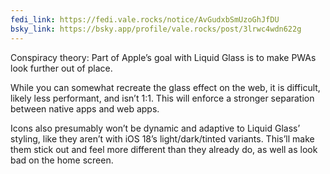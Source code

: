 ```yaml
---
fedi_link: https://fedi.vale.rocks/notice/AvGudxbSmUzoGhJfDU
bsky_link: https://bsky.app/profile/vale.rocks/post/3lrwc4wdn622g
---
```


Conspiracy theory: Part of Apple’s goal with Liquid Glass is to make PWAs look further out of place.

While you can somewhat recreate the glass effect on the web, it is difficult, likely less performant, and isn’t 1:1. This will enforce a stronger separation between native apps and web apps.

Icons also presumably won’t be dynamic and adaptive to Liquid Glass’ styling, like they aren’t with iOS 18’s light/dark/tinted variants. This’ll make them stick out and feel more different than they already do, as well as look bad on the home screen.
